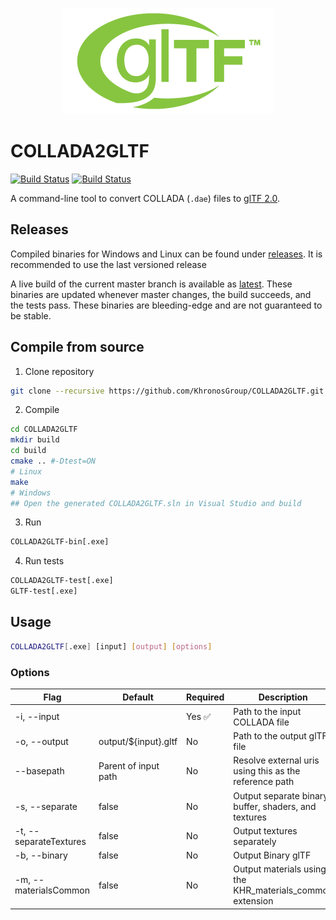 <p align="center">
  <img src="https://raw.githubusercontent.com/KhronosGroup/glTF/master/specification/figures/gltf.png"/>
</p>

# COLLADA2GLTF
[![Build Status](https://travis-ci.org/KhronosGroup/COLLADA2GLTF.svg?branch=2.0)](https://travis-ci.org/KhronosGroup/COLLADA2GLTF)
[![Build Status](https://ci.appveyor.com/api/projects/status/3xtpxjohflwd5t1p/branch/2.0)](https://ci.appveyor.com/project/Khronoswebmaster/collada2gltf/history)

A command-line tool to convert COLLADA (`.dae`) files to [glTF 2.0](https://github.com/KhronosGroup/glTF).

## Releases

Compiled binaries for Windows and Linux can be found under [releases](https://github.com/lasalvavida/COLLADA2GLTF/releases). It is recommended to use the last versioned release

A live build of the current master branch is available as [latest](https://github.com/lasalvavida/COLLADA2GLTF/releases/tag/latest).
These binaries are updated whenever master changes, the build succeeds, and the tests pass. These binaries are bleeding-edge and are not guaranteed to be stable.

## Compile from source

1. Clone repository

  ```bash
  git clone --recursive https://github.com/KhronosGroup/COLLADA2GLTF.git
  ```
2. Compile

  ```bash
  cd COLLADA2GLTF
  mkdir build
  cd build
  cmake .. #-Dtest=ON
  # Linux
  make
  # Windows
  ## Open the generated COLLADA2GLTF.sln in Visual Studio and build
  ```

3. Run

  ```bash
  COLLADA2GLTF-bin[.exe]
  ```

4. Run tests

  ```bash
  COLLADA2GLTF-test[.exe]
  GLTF-test[.exe]
  ```

## Usage

```bash
COLLADA2GLTF[.exe] [input] [output] [options]
```
### Options
| Flag | Default | Required | Description |
| --- | --- | --- | --- |
| -i, --input | | Yes :white_check_mark: | Path to the input COLLADA file |
| -o, --output | output/${input}.gltf | No | Path to the output glTF file |
| --basepath | Parent of input path | No | Resolve external uris using this as the reference path |
| -s, --separate | false | No | Output separate binary buffer, shaders, and textures |
| -t, --separateTextures | false | No | Output textures separately |
| -b, --binary | false | No | Output Binary glTF |
| -m, --materialsCommon | false | No | Output materials using the KHR_materials_common extension |
